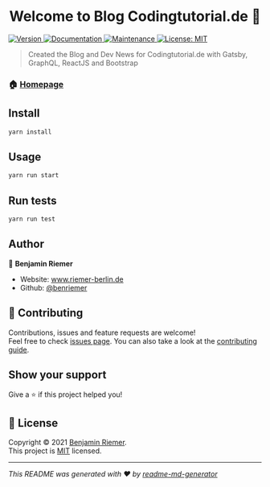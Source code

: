 <h1 align="center">Welcome to Blog Codingtutorial.de 👋</h1>
<p>
  <a href="https://www.npmjs.com/package/Blog Codingtutorial.de" target="_blank">
    <img alt="Version" src="https://img.shields.io/npm/v/Blog Codingtutorial.de.svg">
  </a>
  <a href="https://github.com/gatsbyjs/gatsby-starter-default#readme" target="_blank">
    <img alt="Documentation" src="https://img.shields.io/badge/documentation-yes-brightgreen.svg" />
  </a>
  <a href="https://github.com/gatsbyjs/gatsby-starter-default/graphs/commit-activity" target="_blank">
    <img alt="Maintenance" src="https://img.shields.io/badge/Maintained%3F-yes-green.svg" />
  </a>
  <a href="https://github.com/gatsbyjs/gatsby-starter-default/blob/master/LICENSE" target="_blank">
    <img alt="License: MIT" src="https://img.shields.io/github/license/benriemer/Blog Codingtutorial.de" />
  </a>
</p>

> Created the Blog and Dev News for Codingtutorial.de with Gatsby, GraphQL, ReactJS and Bootstrap

### 🏠 [Homepage](https://www.codingtutorial.de)

## Install

```sh
yarn install
```

## Usage

```sh
yarn run start
```

## Run tests

```sh
yarn run test
```

## Author

👤 **Benjamin Riemer**

* Website: www.riemer-berlin.de
* Github: [@benriemer](https://github.com/benriemer)

## 🤝 Contributing

Contributions, issues and feature requests are welcome!<br />Feel free to check [issues page](https://github.com/gatsbyjs/gatsby/issues). You can also take a look at the [contributing guide](https://github.com/gatsbyjs/gatsby-starter-default/blob/master/CONTRIBUTING.md).

## Show your support

Give a ⭐️ if this project helped you!

## 📝 License

Copyright © 2021 [Benjamin Riemer](https://github.com/benriemer).<br />
This project is [MIT](https://github.com/gatsbyjs/gatsby-starter-default/blob/master/LICENSE) licensed.

***
_This README was generated with ❤️ by [readme-md-generator](https://github.com/kefranabg/readme-md-generator)_